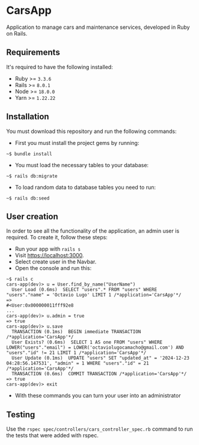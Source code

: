 # CarsApp
Application to manage cars and maintenance services, developed in Ruby on Rails.

## Requirements
It's required to have the following installed:
- Ruby >= `3.3.6`
- Rails >= `8.0.1`
- Node >= `18.0.0`
- Yarn >= `1.22.22`

## Installation
You must download this repository and run the following commands:
- First you must install the project gems by running:
```console
~$ bundle install
```
- You must load the necessary tables to your database:
```console
~$ rails db:migrate
```
- To load random data to database tables you need to run:
```console
~$ rails db:seed
```

## User creation
In order to see all the functionality of the application, an admin user is required. To create it, follow these steps:
- Run your app with `rails s`
- Visit [https://localhost:3000](https://localhost:3000).
- Select create user in the Navbar.
- Open the console and run this:
```console
~$ rails c
cars-app(dev)> u = User.find_by_name("UserName")
  User Load (0.6ms)  SELECT "users".* FROM "users" WHERE "users"."name" = 'Octavio Lugo' LIMIT 1 /*application='CarsApp'*/
=> 
#<User:0x000000011fff92e8
...
cars-app(dev)> u.admin = true
=> true
cars-app(dev)> u.save
  TRANSACTION (0.1ms)  BEGIN immediate TRANSACTION /*application='CarsApp'*/
  User Exists? (0.6ms)  SELECT 1 AS one FROM "users" WHERE LOWER("users"."email") = LOWER('octaviolugocamacho@gmail.com') AND "users"."id" != 21 LIMIT 1 /*application='CarsApp'*/
  User Update (0.1ms)  UPDATE "users" SET "updated_at" = '2024-12-23 04:28:56.147531', "admin" = 1 WHERE "users"."id" = 21 /*application='CarsApp'*/
  TRANSACTION (0.6ms)  COMMIT TRANSACTION /*application='CarsApp'*/
=> true
cars-app(dev)> exit
```
- With these commands you can turn your user into an administrator

## Testing
Use the `rspec spec/controllers/cars_controller_spec.rb` command to run the tests that were added with rspec.
